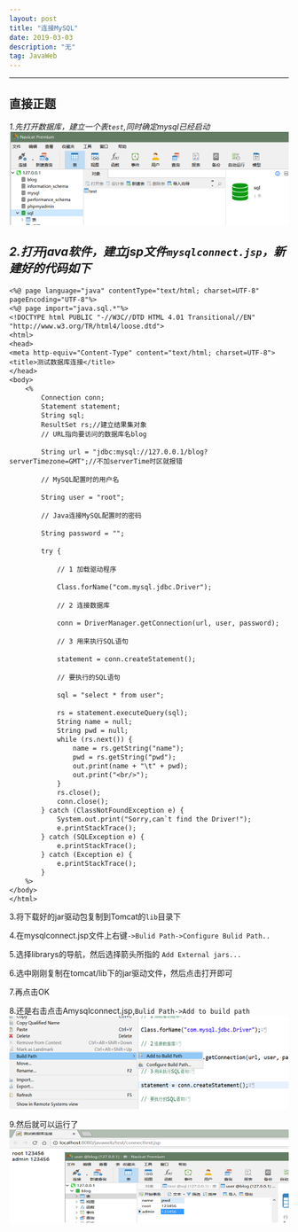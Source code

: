 ```yaml
---
layout: post
title: "连接MySQL"
date: 2019-03-03 
description: "无"
tag: JavaWeb
---
```

---
## 直接正题

*1.先打开数据库，建立一个表`test`,同时确定mysql已经启动*
![](/images/posts/sqlcon1.png)

*2.打开java软件，建立jsp文件`mysqlconnect.jsp`，新建好的代码如下*
---
```
<%@ page language="java" contentType="text/html; charset=UTF-8" pageEncoding="UTF-8"%>
<%@ page import="java.sql.*"%>
<!DOCTYPE html PUBLIC "-//W3C//DTD HTML 4.01 Transitional//EN" "http://www.w3.org/TR/html4/loose.dtd">
<html>
<head>
<meta http-equiv="Content-Type" content="text/html; charset=UTF-8">
<title>测试数据库连接</title>
</head>
<body>
	<%
		Connection conn;
		Statement statement;
		String sql;
		ResultSet rs;//建立结果集对象
		// URL指向要访问的数据库名blog

		String url = "jdbc:mysql://127.0.0.1/blog?serverTimezone=GMT";//不加serverTime时区就报错

		// MySQL配置时的用户名

		String user = "root";

		// Java连接MySQL配置时的密码

		String password = "";

		try {

			// 1 加载驱动程序

			Class.forName("com.mysql.jdbc.Driver");

			// 2 连接数据库

			conn = DriverManager.getConnection(url, user, password);

			// 3 用来执行SQL语句

			statement = conn.createStatement();

			// 要执行的SQL语句

			sql = "select * from user";

			rs = statement.executeQuery(sql);
			String name = null;
			String pwd = null;
			while (rs.next()) {
				name = rs.getString("name");
				pwd = rs.getString("pwd");
				out.print(name + "\t" + pwd);
				out.print("<br/>");
			}
			rs.close();
			conn.close();
		} catch (ClassNotFoundException e) {
			System.out.print("Sorry,can`t find the Driver!");
			e.printStackTrace();
		} catch (SQLException e) {
			e.printStackTrace();
		} catch (Exception e) {
			e.printStackTrace();
		}
	%>
</body>
</html>
```

3.将下载好的jar驱动包复制到Tomcat的`lib`目录下

4.在mysqlconnect.jsp文件上右键`->Bulid Path->Configure Bulid Path..`

5.选择librarys的导航，然后选择箭头所指的 `Add External jars...`

6.选中刚刚复制在tomcat/lib下的jar驱动文件，然后点击打开即可

7.再点击OK

8.还是右击点击Amysqlconnect.jsp,`Bulid Path->Add to build path`
![](/images/posts/sqlcon2.png)

9.然后就可以运行了
![](/images/posts/sqlcon3.png)
